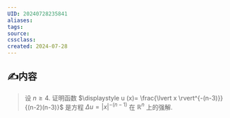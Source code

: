 ```yaml
---
UID: 20240728235841 
aliases: 
tags: 
source: 
cssclass: 
created: 2024-07-28
---
```


## ✍内容
> 设 $\displaystyle n\geq 4$. 证明函数 $\displaystyle u (x)= \frac{\lvert x \rvert^{-(n-3)}}{(n-2)(n-3)}$ 是方程 $\displaystyle \Delta u=\lvert x \rvert^{-(n-1)}$ 在 $\displaystyle \mathbb{R}^{n}$ 上的强解.



